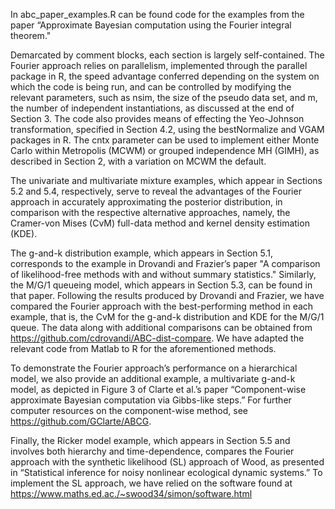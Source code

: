 In abc_paper_examples.R can be found code for the examples from the paper “Approximate Bayesian computation using the Fourier integral theorem."

Demarcated by comment blocks, each section is largely self-contained. The Fourier approach relies on parallelism, implemented through the parallel package in R, the speed advantage conferred depending on the system on which the code is being run, and can be controlled by modifying the relevant parameters, such as nsim, the size of the pseudo data set, and m, the number of independent instantiations, as discussed at the end of Section 3. The code also provides means of effecting the Yeo-Johnson transformation, specified in Section 4.2, using the bestNormalize and VGAM packages in R. The cntx parameter can be used to implement either Monte Carlo within Metropolis (MCWM) or grouped independence MH (GIMH), as described in Section 2, with a variation on MCWM the default.

The univariate and multivariate mixture examples, which appear in Sections 5.2 and 5.4, respectively, serve to reveal the advantages of the Fourier approach in accurately approximating the posterior distribution, in comparison with the respective alternative approaches, namely, the Cramer-von Mises (CvM) full-data method and kernel density estimation (KDE).

The g-and-k distribution example, which appears in Section 5.1, corresponds to the example in Drovandi and Frazier’s paper "A comparison of likelihood-free methods with and without summary statistics." Similarly, the M/G/1 queueing model, which appears in Section 5.3, can be found in that paper. Following the results produced by Drovandi and Frazier, we have compared the Fourier approach with the best-performing method in each example, that is, the CvM for the g-and-k distribution and KDE for the M/G/1 queue.  The data along with additional comparisons can be obtained from https://github.com/cdrovandi/ABC-dist-compare. We have adapted the relevant code from Matlab to R for the aforementioned methods.

To demonstrate the Fourier approach’s performance on a hierarchical model, we also provide an additional example, a multivariate g-and-k model, as depicted in Figure 3 of Clarte et al.’s paper “Component-wise approximate Bayesian computation via Gibbs-like steps.” For further computer resources on the component-wise method, see https://github.com/GClarte/ABCG.

Finally, the Ricker model example, which appears in Section 5.5 and involves both hierarchy and time-dependence, compares the Fourier approach with the synthetic likelihood (SL) approach of Wood, as presented in  “Statistical inference for noisy nonlinear ecological dynamic systems.” To implement the SL approach, we have relied on the software found at https://www.maths.ed.ac./~swood34/simon/software.html 
